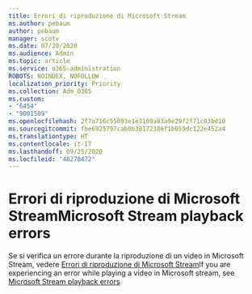 ```yaml
---
title: Errori di riproduzione di Microsoft Stream
ms.author: pebaum
author: pebaum
manager: scotv
ms.date: 07/20/2020
ms.audience: Admin
ms.topic: article
ms.service: o365-administration
ROBOTS: NOINDEX, NOFOLLOW
localization_priority: Priority
ms.collection: Adm_O365
ms.custom:
- "6454"
- "9001509"
ms.openlocfilehash: 2f7a716c55093e1e3109a83a9e29f2f71c03bd10
ms.sourcegitcommit: fbe6925797cab0b38172386f1b059dc122e452a4
ms.translationtype: HT
ms.contentlocale: it-IT
ms.lasthandoff: 09/25/2020
ms.locfileid: "48278472"
---
```

# <a name="microsoft-stream-playback-errors"></a><span data-ttu-id="2a870-102">Errori di riproduzione di Microsoft Stream</span><span class="sxs-lookup"><span data-stu-id="2a870-102">Microsoft Stream playback errors</span></span>

<span data-ttu-id="2a870-103">Se si verifica un errore durante la riproduzione di un video in Microsoft Stream, vedere [Errori di riproduzione di Microsoft Stream](https://docs.microsoft.com/stream/portal-understanding-playback-errors)</span><span class="sxs-lookup"><span data-stu-id="2a870-103">If you are experiencing an error while playing a video in Microsoft stream, see [Microsoft Stream playback errors](https://docs.microsoft.com/stream/portal-understanding-playback-errors)</span></span>